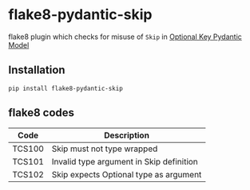 # flake8-pydantic-skip
flake8 plugin which checks for misuse of `Skip` in [Optional Key Pydantic Model](https://github.com/oyfml/test_modified_pydantic_model)

## Installation
`pip install flake8-pydantic-skip`

## flake8 codes

| Code   | Description                                            |
|--------|--------------------------------------------------------|
| TCS100 | Skip must not type wrapped                             |
| TCS101 | Invalid type argument in Skip definition               |
| TCS102 | Skip expects Optional type as argument                 |
